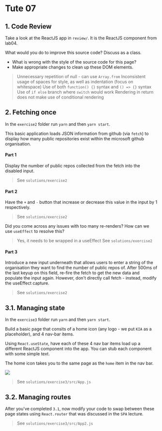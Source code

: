 # Tute 07

## 1. Code Review

Take a look at the ReactJS app in `review/`. It is the ReactJS component from lab04.

What would you do to improve this source code? Discuss as a class.
 * What is wrong with the style of the source code for this page?
 * Make appropriate changes to clean up these DOM elements.

> Unnecessary repetition of null - can use `Array.from`
> Inconsistent usage of spaces for style, as well as indentation (focus on whitespace)
> Use of both `function() {}` syntax and `() => {}` syntax
> Use of `if else` branch where `switch` would work
> Rendering in return does not make use of conditional rendering

## 2. Fetching once

In the `exercise2` folder run `yarn` and then `yarn start`.

This basic application loads JSON information from github (via `fetch`) to display how many public repositories exist within the microsoft github organisation.

#### Part 1

Display the number of public repos collected from the fetch into the disabled input.

> See `solutions/exercise2`

#### Part 2

Have the `+` and `-` button that increase or decrease this value in the input by 1 respectively.

> See `solutions/exercise2`

Did you come across any issues with too many re-renders? How can we use `useEffect` to resolve this?

> Yes, it needs to be wrapped in a useEffect
> See `solutions/exercise2`

#### Part 3

Introduce a new input underneath that allows users to enter a string of the organisation they want to find the number of public repos of. After 500ms of the last keyup on this field, re-fire the fetch to get the new data and populate the input again. However, don't directly call fetch - instead, modify the useEffect capture.

> See `solutions/exercise2`

## 3.1. Managing state

In the `exercise3` folder run `yarn` and then `yarn start`.

Build a basic page that consits of a home icon (any logo - we put `KIA` as a placeholder), and 4 nav-bar items.

Using `React.useState`, have each of these 4 nav bar items load up a different ReactJS component into the app. You can stub each component with some simple text.

The home icon takes you to the same page as the `home` item in the nav bar.

![](3.1.png)

> See `solutions/exercise3/src/App.js`

## 3.2. Managing routes

After you've completed `3.1`, now modify your code to swap between these page states using `React.router` that was discussed in the `SPA` lecture.

> See `solutions/exercise3/src/App2.js`
